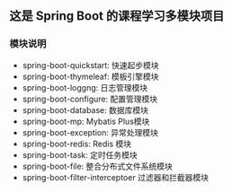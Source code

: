 ## 这是 Spring Boot 的课程学习多模块项目

### 模块说明

- spring-boot-quickstart: 快速起步模块
- spring-boot-thymeleaf: 模板引擎模块
- spring-boot-loggng: 日志管理模块
- spring-boot-configure: 配置管理模块
- spring-boot-database: 数据库模块
- spring-boot-mp: Mybatis Plus模块
- spring-boot-exception: 异常处理模块
- spring-boot-redis: Redis 模块
- spring-boot-task: 定时任务模块
- spring-boot-file: 整合分布式文件系统模块
- spring-boot-filter-interceptoer 过滤器和拦截器模块